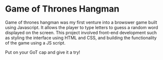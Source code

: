 # Game of Thrones Hangman

Game of thrones hangman was my first venture into a browswer game built using Javascript. It allows the player to type letters to guess a random word displayed on the screen. This project involved front-end development such as styling the interface using HTML and CSS, and building the functionality of the game using a JS script. 

Put on your GoT cap and give it a try!
